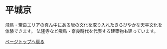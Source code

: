 # 平城京
  
  飛鳥・奈良エリアの真ん中にある唐の文化を取り入れたきらびやかな天平文化を体験できます。
  法隆寺など飛鳥・奈良時代を代表する建築物も建っています。

  [ページトップへ戻る](https://takajo-soft16.github.io/NaraAsuka_Rekishi-land/index)
